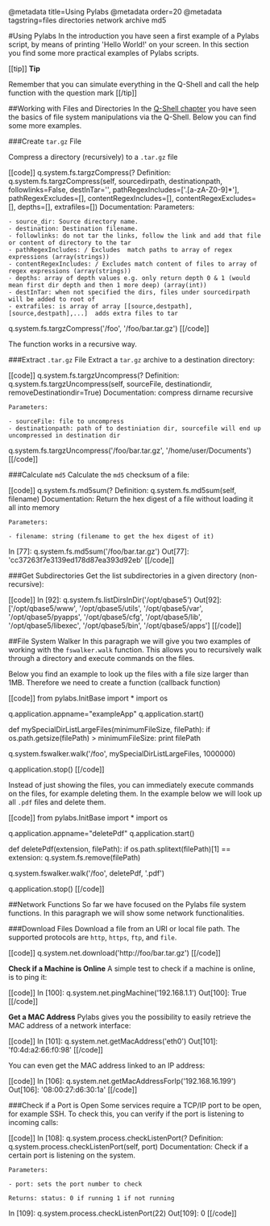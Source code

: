@metadata title=Using Pylabs
@metadata order=20
@metadata tagstring=files directories network archive md5

[qshell]: #/Q-Shell/Practical


#Using Pylabs
In the introduction you have seen a first example of a Pylabs script, by means of printing 'Hello World!' on your screen. In this section you find some more practical examples of Pylabs scripts.

[[tip]]
**Tip**

Remember that you can simulate everything in the Q-Shell and call the help function with the question mark
[[/tip]]


##Working with Files and Directories
In the [Q-Shell chapter][qshell] you have seen the basics of file system manipulations via the Q-Shell. Below you can find some more examples.


###Create `tar.gz` File

Compress a directory (recursively) to a `.tar.gz` file

[[code]]
q.system.fs.targzCompress(?
Definition: q.system.fs.targzCompress(self, sourcedirpath, destinationpath, followlinks=False, destInTar='', pathRegexIncludes=['.[a-zA-Z0-9]*'], pathRegexExcludes=[], contentRegexIncludes=[], contentRegexExcludes=[], depths=[], extrafiles=[])
Documentation:
    Parameters:
    
    - source_dir: Source directory name.
    - destination: Destination filename.
    - followlinks: do not tar the links, follow the link and add that file or content of directory to the tar
    - pathRegexIncludes: / Excludes  match paths to array of regex expressions (array(strings))
    - contentRegexIncludes: / Excludes match content of files to array of regex expressions (array(strings))
    - depths: array of depth values e.g. only return depth 0 & 1 (would mean first dir depth and then 1 more deep) (array(int))        
    - destInTar: when not specified the dirs, files under sourcedirpath will be added to root of 
    - extrafiles: is array of array [[source,destpath],[source,destpath],...]  adds extra files to tar

q.system.fs.targzCompress('/foo', '/foo/bar.tar.gz')
[[/code]]

The function works in a recursive way.


###Extract `.tar.gz` File
Extract a `tar.gz` archive to a destination directory:

[[code]]
q.system.fs.targzUncompress(?
Definition: q.system.fs.targzUncompress(self, sourceFile, destinationdir, removeDestinationdir=True)
Documentation:
    compress dirname recursive
    
    Parameters:
    
    - sourceFile: file to uncompress
    - destinationpath: path of to destiniation dir, sourcefile will end up uncompressed in destination dir

q.system.fs.targzUncompress('/foo/bar.tar.gz', '/home/user/Documents')
[[/code]]


###Calculate `md5`
Calculate the `md5` checksum of a file:

[[code]]
q.system.fs.md5sum(?
Definition: q.system.fs.md5sum(self, filename)
Documentation:
    Return the hex digest of a file without loading it all into memory
    
    Parameters:
    
    - filename: string (filename to get the hex digest of it)

In [77]: q.system.fs.md5sum('/foo/bar.tar.gz')
Out[77]: 'cc37263f7e3139ed178d87ea393d92eb'
[[/code]]


###Get Subdirectories
Get the list subdirectories in a given directory (non-recursive):

[[code]]
In [92]: q.system.fs.listDirsInDir('/opt/qbase5')
Out[92]: 
['/opt/qbase5/www',
 '/opt/qbase5/utils',
 '/opt/qbase5/var',
 '/opt/qbase5/pyapps',
 '/opt/qbase5/cfg',
 '/opt/qbase5/lib',
 '/opt/qbase5/libexec',
 '/opt/qbase5/bin',
 '/opt/qbase5/apps']
[[/code]]


##File System Walker
In this paragraph we will give you two examples of working with the `fswalker.walk` function. This allows you to recursively walk through a directory and execute commands on the files.

Below you find an example to look up the files with a file size larger than 1MB. Therefore we need to create a function (callback function)

[[code]]
from pylabs.InitBase import *
import os
 
q.application.appname="exampleApp"
q.application.start()
 
def mySpecialDirListLargeFiles(minimumFileSize, filePath):
    if os.path.getsize(filePath) > minimumFileSize:
       print filePath
 
q.system.fswalker.walk('/foo', mySpecialDirListLargeFiles, 1000000)
 
q.application.stop()
[[/code]]

Instead of just showing the files, you can immediately execute commands on the files, for example deleting them. In the example below we will look up all `.pdf` files and delete them.

[[code]]
from pylabs.InitBase import *
import os
 
q.application.appname="deletePdf"
q.application.start()
 
def deletePdf(extension, filePath):
    if os.path.splitext(filePath)[1] == extension:
       q.system.fs.remove(filePath)
 
q.system.fswalker.walk('/foo', deletePdf, '.pdf')
 
q.application.stop()
[[/code]]


##Network Functions
So far we have focused on the Pylabs file system functions. In this paragraph we will show some network functionalities.

###Download Files
Download a file from an URI or local file path. The supported protocols are `http`, `https`, `ftp`, and `file`.

[[code]]
q.system.net.download('http://foo/bar.tar.gz')
[[/code]]

**Check if a Machine is Online**
A simple test to check if a machine is online, is to ping it:

[[code]]
In [100]: q.system.net.pingMachine('192.168.1.1')
Out[100]: True
[[/code]]

**Get a MAC Address**
Pylabs gives you the possibility to easily retrieve the MAC address of a network interface:

[[code]]
In [101]: q.system.net.getMacAddress('eth0')
Out[101]: 'f0:4d:a2:66:f0:98'
[[/code]]

You can even get the MAC address linked to an IP address:

[[code]]
In [106]: q.system.net.getMacAddressForIp('192.168.16.199')
Out[106]: '08:00:27:d6:30:1a'
[[/code]]

###Check if a Port is Open
Some services require a TCP/IP port to be open, for example SSH. To check this, you can verify if the port is listening to incoming calls:

[[code]]
In [108]: q.system.process.checkListenPort(?
Definition: q.system.process.checkListenPort(self, port)
Documentation:
    Check if a certain port is listening on the system.
    
    
    Parameters:
    
    - port: sets the port number to check
    
    Returns: status: 0 if running 1 if not running


In [109]: q.system.process.checkListenPort(22)
Out[109]: 0
[[/code]]